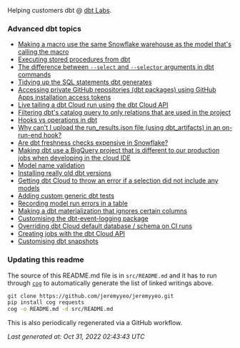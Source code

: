 Helping customers dbt @ [dbt Labs](https://www.getdbt.com/).

### Advanced dbt topics

- [ Making a macro use the same Snowflake warehouse as the model that's calling the macro](https://gist.github.com/16a38c644d6ba90e75d8d0a5ce879f34)
- [Executing stored procedures from dbt](https://gist.github.com/e64fa3e8fafb7fa21235c80ce3048efa)
- [ The difference between `--select` and `--selector` arguments in dbt commands](https://gist.github.com/1aeca767e2a4f157b07955d58f8078f7)
- [Tidying up the SQL statements dbt generates](https://gist.github.com/38e77b15abd4a873cbde085fee39e347)
- [Accessing private GitHub repositories (dbt packages) using GitHub Apps installation access tokens](https://gist.github.com/273edd90580353709f15d393a8c5c531)
- [Live tailing a dbt Cloud run using the dbt Cloud API](https://gist.github.com/234ced3b8b2cc3a528ba48a2c343748d)
- [Filtering dbt's catalog query to only relations that are used in the project](https://gist.github.com/f83ca852510956ba3f2f96aa079c43d5)
- [Hooks vs operations in dbt](https://gist.github.com/f97b6684643a9333d7901b4cefada32c)
- [Why can't I upload the run_results.json file (using dbt_artifacts) in an on-run-end hook?](https://gist.github.com/4b83c2490e1290a9bd7a5e33c8afaaaa)
- [Are dbt freshness checks expensive in Snowflake?](https://gist.github.com/9b33ae5dee456a59f800e4fcf87c74fe)
- [Making dbt use a BigQuery project that is different to our production jobs when developing in the cloud IDE](https://gist.github.com/197fc3e56c75a1530e3e69675ee9e1c8)
- [Model name validation](https://gist.github.com/5e3bae4e7a2ff6c6b554880c0d8d0e86)
- [Installing really old dbt versions](https://gist.github.com/dd3df9b6dde44f665b63a95b765ab893)
- [Getting dbt Cloud to throw an error if a selection did not include any models](https://gist.github.com/57d09c7e1d4fe31e265a002d30078e3a)
- [Adding custom generic dbt tests](https://gist.github.com/2e65478b5ec9d6593d7f36efbf412f17)
- [Recording model run errors in a table ](https://gist.github.com/064106e480106b49cd337f33a765ef20)
- [Making a dbt materialization that ignores certain columns](https://gist.github.com/1927816bfaebcf3be91f605e9d84d215)
- [Customising the dbt-event-logging package](https://gist.github.com/67e35e37880e3e7c8501672e183c4d5b)
- [Overriding dbt Cloud default database / schema on CI runs](https://gist.github.com/759d8675f9b36abfa8ba462c32f7c3e3)
- [Creating jobs with the dbt Cloud API](https://gist.github.com/38f7025e1c3aa07fe5d0631c5c6fe222)
- [Customising dbt snapshots](https://gist.github.com/7da6a6a4fd6dba598c04c431f74e91c0)


### Updating this readme

The source of this README.md file is in `src/README.md` and it has to run through [`cog`](https://nedbatchelder.com/code/cog) to automatically generate the list of linked writings above.

```sh
git clone https://github.com/jeremyyeo/jeremyyeo.git
pip install cog requests
cog -o README.md -d src/README.md
```

This is also periodically regenerated via a GitHub workflow.

_Last generated at: Oct 31, 2022 02:43:43 UTC_
